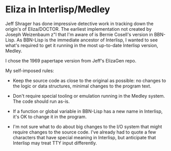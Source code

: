 # Eliza in Interlisp/Medley

Jeff Shrager has done impressive detective work in tracking down the
origin's of Eliza/DOCTOR.  The earliest implementation not created by
Joseph Weizenbaum z"l that I'm aware of is Bernie Cosell's version in
BBN-Lisp.  As BBN-Lisp is the immediate ancestor of Interlisp, I
wanted to see what's required to get it running in the most up-to-date
Interlisp version, Medley.

I chose the 1969 papertape version from Jeff's ElizaGen repo.

My self-imposed rules:

- Keep the source code as close to the original as possible: no
  changes to the logic or data structures, minimal changes to the
  program text.
  
- Don't require special tooling or emulation running in the Medley system.
  The code should run as-is.
  
- If a function or global variable in BBN-Lisp has a new name in
  Interlisp, it's OK to change it in the program.

- I'm not sure what to do about big changes to the I/O system that
  might require changes to the source code.  I've already had to quote
  a few characters that have special meaning in Interlisp, but
  anticipate that Interlisp may treat TTY input differently.

